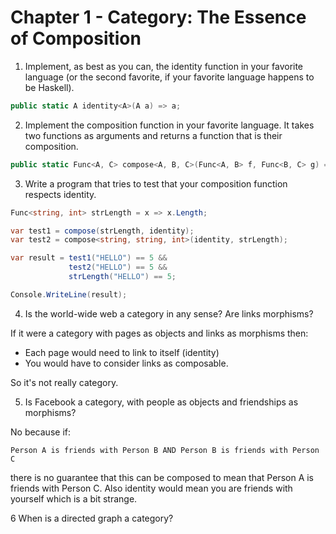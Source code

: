 # Chapter 1 - Category: The Essence of Composition

1. Implement, as best as you can, the identity function in your favorite language (or the second favorite, if your favorite language
happens to be Haskell).

```csharp
public static A identity<A>(A a) => a;
```

2. Implement the composition function in your favorite language. It
takes two functions as arguments and returns a function that is
their composition.

```csharp
public static Func<A, C> compose<A, B, C>(Func<A, B> f, Func<B, C> g) => a => g(f(a));
```

3. Write a program that tries to test that your composition function
respects identity.

```csharp
Func<string, int> strLength = x => x.Length;

var test1 = compose(strLength, identity);
var test2 = compose<string, string, int>(identity, strLength);

var result = test1("HELLO") == 5 &&
             test2("HELLO") == 5 &&
             strLength("HELLO") == 5;

Console.WriteLine(result);
```

4. Is the world-wide web a category in any sense? Are links morphisms?

If it were a category with pages as objects and links as morphisms then:

- Each page would need to link to itself (identity)
- You would have to consider links as composable.

So it's not really category.

5. Is Facebook a category, with people as objects and friendships as
morphisms?

No because if:

`Person A is friends with Person B AND Person B is friends with Person C`

there is no guarantee that this can be composed to mean that Person A is friends with Person C.
Also identity would mean you are friends with yourself which is a bit strange.

6 When is a directed graph a category?


